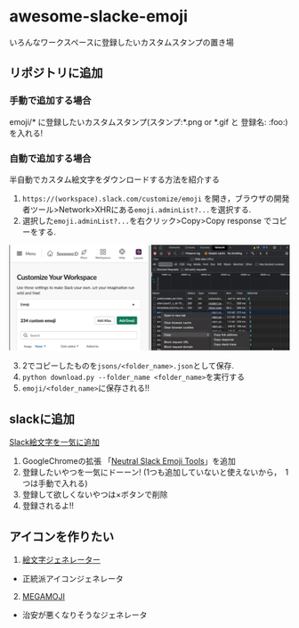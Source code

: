 # awesome-slacke-emoji
いろんなワークスペースに登録したいカスタムスタンプの置き場

## リポジトリに追加
### 手動で追加する場合
emoji/* に登録したいカスタムスタンプ(スタンプ:*.png or *.gif と 登録名: :foo:)を入れる!

### 自動で追加する場合

半自動でカスタム絵文字をダウンロードする方法を紹介する
1. `https://(workspace).slack.com/customize/emoji` を開き，ブラウザの開発者ツール>Network>XHRにある`emoji.adminList?...`を選択する.
2. 選択した`emoji.adminList?...`を右クリック>Copy>Copy response でコピーをする.

![img](docs/1.png)

3.  2でコピーしたものを`jsons/<folder_name>.json`として保存.
4. `python download.py --folder_name <folder_name>`を実行する
5. `emoji/<folder_name>`に保存される!!

## slackに追加
[Slack絵文字を一気に追加](https://qiita.com/mash76/items/88f396988278806db816)

1. GoogleChromeの拡張 「[Neutral Slack Emoji Tools](https://chrome.google.com/webstore/detail/neutral-face-emoji-tools/anchoacphlfbdomdlomnbbfhcmcdmjej?hl=ja)」を追加
2. 登録したいやつを一気にドーーン! (1つも追加していないと使えないから，　1つは手動で入れる)
3. 登録して欲しくないやつは×ボタンで削除
4. 登録されるよ!!

## アイコンを作りたい

1. [絵文字ジェネレーター](https://emoji-gen.ninja/)
  - 正統派アイコンジェネレータ
2. [MEGAMOJI](https://zk-phi.github.io/MEGAMOJI/)
  - 治安が悪くなりそうなジェネレータ

